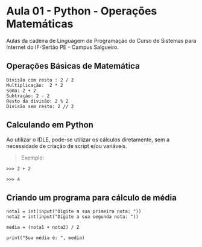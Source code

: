# Aula 01 - Python - Operações Matemáticas

Aulas da cadeira de Linguagem de Programação do Curso de Sistemas para Internet do IF-Sertão PE - Campus Salgueiro.

## Operações Básicas de Matemática

```
Divisão com resto : 2 / 2
Multiplicação:  2 * 2
Soma: 2 + 2
Subtração: 2 - 2
Resto da divisão: 2 % 2
Divisão sem resto: 2 // 2
```

## Calculando em Python

Ao utilizar o IDLE, pode-se utilizar os cálculos diretamente, sem a necessidade de criação de script e/ou variáveis.

> Exemplo:

```
>>> 2 + 2 

>>> 4
```

## Criando um programa para cálculo de média

```
nota1 = int(input("Digite a sua primeira nota: "))
nota2 = int(input("Digite a sua segunda nota: "))

media = (nota1 + nota2) / 2

print("Sua média é: ", media)
```